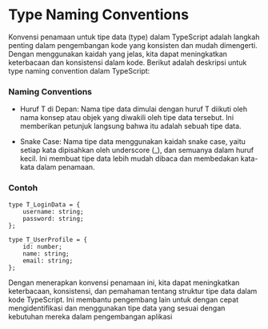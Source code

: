 # Type Naming Conventions

Konvensi penamaan untuk tipe data (type) dalam TypeScript adalah langkah penting dalam pengembangan kode yang konsisten dan mudah dimengerti. Dengan menggunakan kaidah yang jelas, kita dapat meningkatkan keterbacaan dan konsistensi dalam kode. Berikut adalah deskripsi untuk type naming convention dalam TypeScript:


### Naming Conventions
- Huruf T di Depan: Nama tipe data dimulai dengan huruf T diikuti oleh nama konsep atau objek yang diwakili oleh tipe data tersebut. Ini memberikan petunjuk langsung bahwa itu adalah sebuah tipe data.

- Snake Case: Nama tipe data menggunakan kaidah snake case, yaitu setiap kata dipisahkan oleh underscore (_), dan semuanya dalam huruf kecil. Ini membuat tipe data lebih mudah dibaca dan membedakan kata-kata dalam penamaan.

### Contoh
```tsx
type T_LoginData = {
    username: string;
    password: string;
};

type T_UserProfile = {
    id: number;
    name: string;
    email: string;
};
```

Dengan menerapkan konvensi penamaan ini, kita dapat meningkatkan keterbacaan, konsistensi, dan pemahaman tentang struktur tipe data dalam kode TypeScript. Ini membantu pengembang lain untuk dengan cepat mengidentifikasi dan menggunakan tipe data yang sesuai dengan kebutuhan mereka dalam pengembangan aplikasi